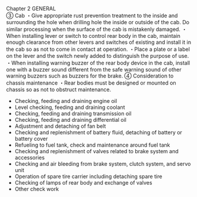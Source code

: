 Chapter 2
GENERAL  
③ Cab
・Give appropriate rust prevention treatment to the inside and surrounding the hole when
drilling hole the inside or outside of the cab. Do similar processing when the surface of the
cab is mistakenly damaged.
・When installing lever or switch to control rear body in the cab, maintain enough clearance
from other levers and switches of existing and install it in the cab so as not to come in contact
at operation.
・Place a plate or a label on the lever and the switch newly added to distinguish the purpose of
use.
・When installing warning buzzer of the rear body device in the cab, install one with a buzzer
sound different from the safe warning sound of other warning buzzers such as buzzers for the
brake.
④ Consideration to chassis maintenance
・Rear bodies must be designed or mounted on chassis so as not to obstruct maintenance.
- Checking, feeding and draining engine oil
- Level checking, feeding and draining coolant
- Checking, feeding and draining transmission oil
- Checking, feeding and draining differential oil
- Adjustment and detaching of fan belt
- Checking and replenishment of battery fluid, detaching of battery or battery cover
- Refueling to fuel tank, check and maintenance around fuel tank
- Checking and replenishment of valves related to brake system and accessories
- Checking and air bleeding from brake system, clutch system, and servo unit
- Operation of spare tire carrier including detaching spare tire
- Checking of lamps of rear body and exchange of valves
- Other check work